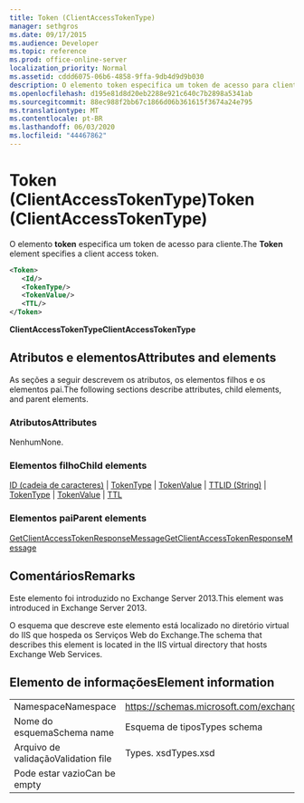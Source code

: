 ```yaml
---
title: Token (ClientAccessTokenType)
manager: sethgros
ms.date: 09/17/2015
ms.audience: Developer
ms.topic: reference
ms.prod: office-online-server
localization_priority: Normal
ms.assetid: cddd6075-06b6-4858-9ffa-9db4d9d9b030
description: O elemento token especifica um token de acesso para cliente.
ms.openlocfilehash: d195e81d8d20eb2288e921c640c7b2898a5341ab
ms.sourcegitcommit: 88ec988f2bb67c1866d06b361615f3674a24e795
ms.translationtype: MT
ms.contentlocale: pt-BR
ms.lasthandoff: 06/03/2020
ms.locfileid: "44467862"
---
```

# <a name="token-clientaccesstokentype"></a><span data-ttu-id="7fb58-103">Token (ClientAccessTokenType)</span><span class="sxs-lookup"><span data-stu-id="7fb58-103">Token (ClientAccessTokenType)</span></span>

<span data-ttu-id="7fb58-104">O elemento **token** especifica um token de acesso para cliente.</span><span class="sxs-lookup"><span data-stu-id="7fb58-104">The **Token** element specifies a client access token.</span></span> 
  
```XML
<Token>
   <Id/>
   <TokenType/>
   <TokenValue/>
   <TTL/>
</Token>
```

 <span data-ttu-id="7fb58-105">**ClientAccessTokenType**</span><span class="sxs-lookup"><span data-stu-id="7fb58-105">**ClientAccessTokenType**</span></span>
## <a name="attributes-and-elements"></a><span data-ttu-id="7fb58-106">Atributos e elementos</span><span class="sxs-lookup"><span data-stu-id="7fb58-106">Attributes and elements</span></span>

<span data-ttu-id="7fb58-107">As seções a seguir descrevem os atributos, os elementos filhos e os elementos pai.</span><span class="sxs-lookup"><span data-stu-id="7fb58-107">The following sections describe attributes, child elements, and parent elements.</span></span>
  
### <a name="attributes"></a><span data-ttu-id="7fb58-108">Atributos</span><span class="sxs-lookup"><span data-stu-id="7fb58-108">Attributes</span></span>

<span data-ttu-id="7fb58-109">Nenhum</span><span class="sxs-lookup"><span data-stu-id="7fb58-109">None.</span></span>
  
### <a name="child-elements"></a><span data-ttu-id="7fb58-110">Elementos filho</span><span class="sxs-lookup"><span data-stu-id="7fb58-110">Child elements</span></span>

<span data-ttu-id="7fb58-111">[ID (cadeia de caracteres)](id-string.md)  |  [TokenType](tokentype.md)  |  [TokenValue](tokenvalue.md)  |  [TTL](ttl.md)</span><span class="sxs-lookup"><span data-stu-id="7fb58-111">[ID (String)](id-string.md) | [TokenType](tokentype.md) | [TokenValue](tokenvalue.md) | [TTL](ttl.md)</span></span>
  
### <a name="parent-elements"></a><span data-ttu-id="7fb58-112">Elementos pai</span><span class="sxs-lookup"><span data-stu-id="7fb58-112">Parent elements</span></span>

[<span data-ttu-id="7fb58-113">GetClientAccessTokenResponseMessage</span><span class="sxs-lookup"><span data-stu-id="7fb58-113">GetClientAccessTokenResponseMessage</span></span>](getclientaccesstokenresponsemessage.md)
  
## <a name="remarks"></a><span data-ttu-id="7fb58-114">Comentários</span><span class="sxs-lookup"><span data-stu-id="7fb58-114">Remarks</span></span>

<span data-ttu-id="7fb58-115">Este elemento foi introduzido no Exchange Server 2013.</span><span class="sxs-lookup"><span data-stu-id="7fb58-115">This element was introduced in Exchange Server 2013.</span></span>
  
<span data-ttu-id="7fb58-116">O esquema que descreve este elemento está localizado no diretório virtual do IIS que hospeda os Serviços Web do Exchange.</span><span class="sxs-lookup"><span data-stu-id="7fb58-116">The schema that describes this element is located in the IIS virtual directory that hosts Exchange Web Services.</span></span>
  
## <a name="element-information"></a><span data-ttu-id="7fb58-117">Elemento de informações</span><span class="sxs-lookup"><span data-stu-id="7fb58-117">Element information</span></span>

|||
|:-----|:-----|
|<span data-ttu-id="7fb58-118">Namespace</span><span class="sxs-lookup"><span data-stu-id="7fb58-118">Namespace</span></span>  <br/> |https://schemas.microsoft.com/exchange/services/2006/types  <br/> |
|<span data-ttu-id="7fb58-119">Nome do esquema</span><span class="sxs-lookup"><span data-stu-id="7fb58-119">Schema name</span></span>  <br/> |<span data-ttu-id="7fb58-120">Esquema de tipos</span><span class="sxs-lookup"><span data-stu-id="7fb58-120">Types schema</span></span>  <br/> |
|<span data-ttu-id="7fb58-121">Arquivo de validação</span><span class="sxs-lookup"><span data-stu-id="7fb58-121">Validation file</span></span>  <br/> |<span data-ttu-id="7fb58-122">Types. xsd</span><span class="sxs-lookup"><span data-stu-id="7fb58-122">Types.xsd</span></span>  <br/> |
|<span data-ttu-id="7fb58-123">Pode estar vazio</span><span class="sxs-lookup"><span data-stu-id="7fb58-123">Can be empty</span></span>  <br/> ||
   

